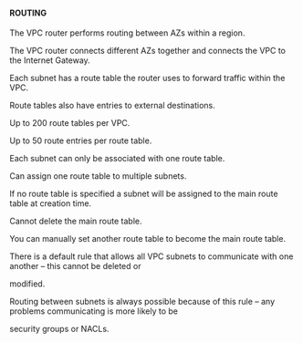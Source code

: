 #### ROUTING


The VPC router performs routing between AZs within a region.


The VPC router connects different AZs together and connects the VPC to the Internet Gateway.


Each subnet has a route table the router uses to forward traffic within the VPC.


Route tables also have entries to external destinations.


Up to 200 route tables per VPC.


Up to 50 route entries per route table.


Each subnet can only be associated with one route table.


Can assign one route table to multiple subnets.


If no route table is specified a subnet will be assigned to the main route table at creation time.


Cannot delete the main route table.


You can manually set another route table to become the main route table.


There is a default rule that allows all VPC subnets to communicate with one another – this cannot be deleted or

modified.


Routing between subnets is always possible because of this rule – any problems communicating is more likely to be

security groups or NACLs.

